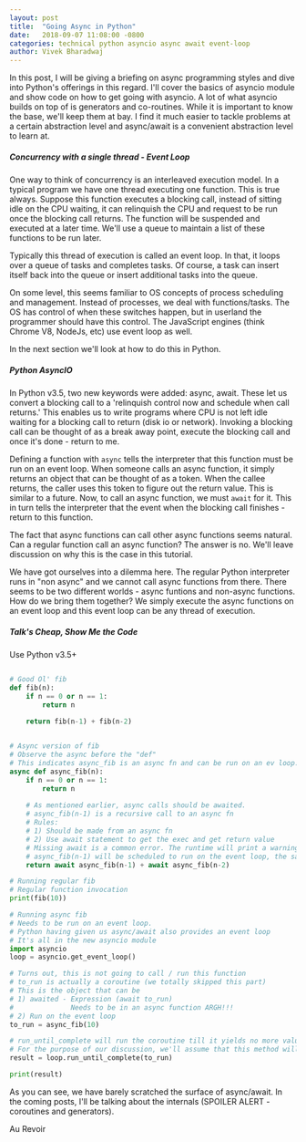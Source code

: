 ```yaml
---
layout: post
title:  "Going Async in Python"
date:   2018-09-07 11:08:00 -0800
categories: technical python asyncio async await event-loop
author: Vivek Bharadwaj
---
```


In this post, I will be giving a briefing on async programming styles and dive into Python's offerings in this regard. I'll cover the basics of asyncio module and show code on how to get going with asyncio. A lot of what asyncio builds on top of is generators and co-routines. While it is important to know the base, we'll keep them at bay. I find it much easier to tackle problems at a certain abstraction level and async/await is a convenient abstraction level to learn at. 

##### Concurrency with a single thread - Event Loop

One way to think of concurrency is an interleaved execution model. In a typical program we have one thread executing one function. This is true always. Suppose this function executes a blocking call, instead of sitting idle on the CPU waiting, it can relinquish the CPU and request to be run once the blocking call returns. The function will be suspended and executed at a later time. We'll use a queue to maintain a list of these functions to be run later.

Typically this thread of execution is called an event loop. In that, it loops over a queue of tasks and completes tasks. Of course, a task can insert itself back into the queue or insert additional tasks into the queue. 

On some level, this seems familiar to OS concepts of process scheduling and management. Instead of processes, we deal with functions/tasks. The OS has control of when these switches happen, but in userland the programmer should have this control. 
The JavaScript engines (think Chrome V8, NodeJs, etc) use event loop as well.

In the next section we'll look at how to do this in Python. 

##### Python AsyncIO

In Python v3.5, two new keywords were added: async, await. These let us convert a blocking call to a 'relinquish control now and schedule when call returns.' This enables us to write programs where CPU is not left idle waiting for a blocking call to return (disk io or network). Invoking a blocking call can be thought of as a break away point, execute the blocking call and once it's done - return to me. 

Defining a function with `async` tells the interpreter that this function must be run on an event loop.
When someone calls an async function, it simply returns an object that can be thought of as a token. When the callee returns, the caller uses this token to figure out the return value. This is similar to a future. 
Now, to call an async function, we must `await` for it. This in turn tells the interpreter that the event when the blocking call finishes - return to this function.

The fact that async functions can call other async functions seems natural. Can a regular function call an async function? The answer is no. We'll leave discussion on why this is the case in this tutorial. 

We have got ourselves into a dilemma here. The regular Python interpreter runs in "non async" and we cannot call async functions from there. There seems to be two different worlds - async funtions and non-async functions. How do we bring them together? We simply execute the async functions on an event loop and this event loop can be any thread of execution.

##### Talk's Cheap, Show Me the Code
Use Python v3.5+

```python

# Good Ol' fib
def fib(n):
    if n == 0 or n == 1:
        return n
    
    return fib(n-1) + fib(n-2)


# Async version of fib
# Observe the async before the "def" 
# This indicates async_fib is an async fn and can be run on an ev loop.
async def async_fib(n):
    if n == 0 or n == 1:
        return n
    
    # As mentioned earlier, async calls should be awaited.
    # async_fib(n-1) is a recursive call to an async fn
    # Rules:
    # 1) Should be made from an async fn
    # 2) Use await statement to get the exec and get return value
    # Missing await is a common error. The runtime will print a warning, but it's easy to miss and mess.
    # async_fib(n-1) will be scheduled to run on the event loop, the same as the caller async_fib(n).
    return await async_fib(n-1) + await async_fib(n-2)

# Running regular fib
# Regular function invocation
print(fib(10))

# Running async fib
# Needs to be run on an event loop. 
# Python having given us async/await also provides an event loop
# It's all in the new asyncio module
import asyncio
loop = asyncio.get_event_loop()

# Turns out, this is not going to call / run this function
# to_run is actually a coroutine (we totally skipped this part)
# This is the object that can be 
# 1) awaited - Expression (await to_run)
#              Needs to be in an async function ARGH!!!
# 2) Run on the event loop
to_run = async_fib(10)

# run_until_complete will run the coroutine till it yields no more value. 
# For the purpose of our discussion, we'll assume that this method will simply run the function
result = loop.run_until_complete(to_run)

print(result)
```

As you can see, we have barely scratched the surface of async/await. In the coming posts, I'll be talking about the internals (SPOILER ALERT - coroutines and generators). 

Au Revoir